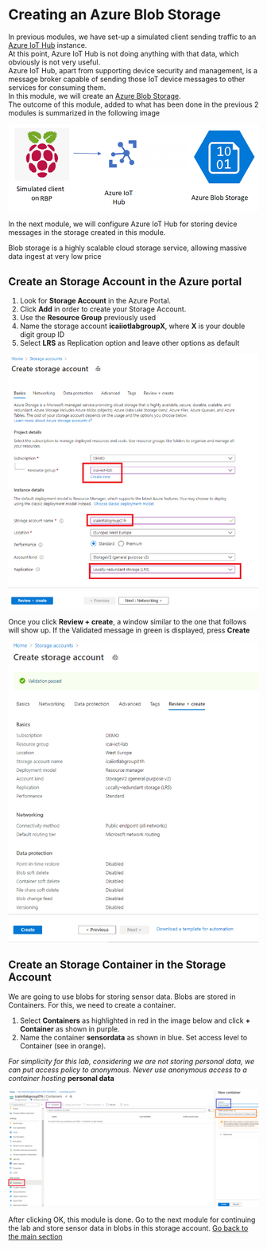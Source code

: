 # Creating an Azure Blob Storage
In previous modules, we have set-up a simulated client sending traffic to an [Azure IoT Hub](https://docs.microsoft.com/en-us/azure/iot-hub/)  instance. <br/>
At this point, Azure IoT Hub is not doing anything with that data, which obviously is not very useful. <br/>
Azure IoT Hub, apart from supporting device security and management, is a message broker capable of sending those IoT device messages to other services for consuming them. <br/>
In this module, we will create an [Azure Blob Storage](https://docs.microsoft.com/en-us/azure/storage/blobs/storage-blobs-overview). <br/>
The outcome of this module, added to what has been done in the previous 2 modules is summarized in the following image

![Snapshot](../images/Lab-3.png?style=centerme)

In the next module, we will configure Azure IoT Hub for storing device messages in the storage created in this module.

Blob storage is a highly scalable cloud storage service, allowing massive data ingest at very low price 

## Create an Storage Account in the Azure portal

1. Look for **Storage Account** in the Azure Portal. 
2. Click **Add** in order to create your Storage Account. 
3. Use the **Resource Group** previously used 
4. Name the storage account **icaiiotlabgroupX**, where **X** is your double digit group ID 
5. Select **LRS** as Replication option and leave other options as default

![Snapshot](../images/storage-3.PNG)

Once you click **Review + create**, a window similar to the one that follows will show up.
If the Validated message in green is displayed, press **Create**

![Snapshot](../images/storage-4.PNG "Azure Storage")

## Create an Storage Container in the Storage Account

We are going to use blobs for storing sensor data. Blobs are stored in Containers. For this, we need to create a container. <br/>
1. Select **Containers** as highlighted in red in the image below and click **+ Container** as shown in purple. 
2. Name the container **sensordata** as shown in blue. Set access level to Container (see in orange).

*For simplicity for this lab, considering we are not storing personal data, we can put access policy to anonymous.* *Never use anonymous access to a container hosting* **personal data** 

![Snapshot](../images/storage-5.PNG "Azure Storage")

After clicking OK, this module is done. Go to the next module for continuing the lab and store sensor data in blobs in this storage account.
[Go back to the main section](../README.md )
